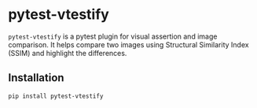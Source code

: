 # pytest-vtestify

`pytest-vtestify` is a pytest plugin for visual assertion and image comparison. It helps compare two images using Structural Similarity Index (SSIM) and highlight the differences.

## Installation

```bash
pip install pytest-vtestify
